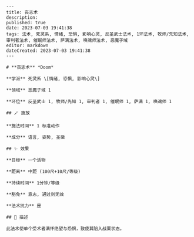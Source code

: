 
    ---
    title: 丧志术
    description: 
    published: true
    date: 2023-07-03 19:41:38
    tags: 法术, 死灵系, 情绪, 恐惧, 影响心灵, 反圣武士法术, 1环法术, 牧师/先知法术, 审判者法术, 催眠师法术, 萨满法术, 唤魂师法术, 恶魔子域
    editor: markdown
    dateCreated: 2023-07-03 19:41:38
    ---

    # **丧志术** *Doom*

    **学派** 死灵系 \[情绪, 恐惧, 影响心灵\] 

    **领域** 恶魔子域 1

    **环位** 反圣武士 1, 牧师/先知 1, 审判者 1, 催眠师 1, 萨满 1, 唤魂师 1

    ## 🪄 施放

    **施法时间** 1 标准动作

    **成分** 语言, 姿势, 圣徽

    ## ✨ 效果 

    **目标** 一个活物 

    **距离** 中距 (100尺+10尺/等级)  

    **持续时间** 1分钟/等级 

    **豁免** 意志, 通过则无效

    **法术抗力** 是

    ## 📖 描述

    此法术使单个受术者满怀绝望与恐惧，致使其陷入战栗状态。
    